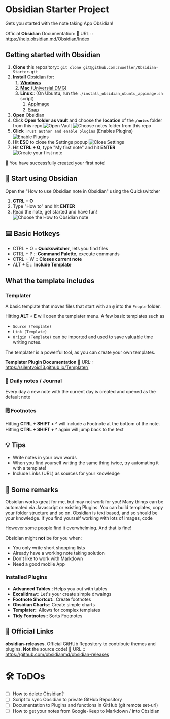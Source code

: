 # Obsidian Starter Project
Gets you started with the note taking App Obsidian!

Official **Obsidian** Documentation:
🔗 URL :: https://help.obsidian.md/Obsidian/Index




## Getting started with Obsidian
1. **Clone** this repository:: `git clone git@github.com:zwoefler/Obsidian-Starter.git`
2. **Install** [Obsidian](https://obsidian.md/download) for:
	1. [**Windows**](https://github.com/obsidianmd/obsidian-releases/releases/download/v0.15.9/Obsidian.0.15.9.exe)
	2. [**Mac** (Universial DMG)](https://github.com/obsidianmd/obsidian-releases/releases/download/v0.15.9/Obsidian-0.15.9-universal.dmg)
	3. **Linux**:: (On Ubuntu, run the `./install_obsidian_ubuntu_appimage.sh` script)
		1. [AppImage](https://github.com/obsidianmd/obsidian-releases/releases/download/v0.15.9/Obsidian-0.15.9.AppImage)
		2. [Snap](https://github.com/obsidianmd/obsidian-releases/releases/download/v0.15.9/obsidian_0.15.9_amd64.snap)
3. **Open** Obsidian
4. Click **Open folder as vault** and choose the **location** of the **`/notes`** folder from this repo
![Open Vault](assets/Obsidian_first_open_menu_red_lines.png) ![Choose notes folder from this repo](assets/Obsidian_choose_Vault_notes_folder.png)
5. **Click** `Trust author and enable plugins` (Enables Plugins) ![Enable Plugins](assets/Trust_author_and_Plugins_.png)
6. Hit **ESC** to close the Settings popup ![Close Settings](assets/Hit_Escape_to_close_Settings.png)
7. Hit **CTRL + O**, type "My first note" and hit **ENTER** ![Create your first note](assets/My_first_note.png)

🥳 You have successfully created your first note!

## 🚀 Start using Obsidian
Open the "How to use Obsidian note in Obsidian" using the Quickswitcher
1. **CTRL + O**
2. Type "How to" and hit **ENTER**
3. Read the note, get started and have fun!
![Choose the How to Obsidian note](assets/Choose_how_to.png)


## ⌨️ Basic Hotkeys
- CTRL + O :: **Quickswitcher**, lets you find files
- CTRL + P :: **Command Palette**, execute commands
- CTRL + W :: **Closes current note**
- ALT + E  :: **Include Template**



## What the template includes
### Templater
A basic template that moves files that start with an `@` into the `People` folder.

Hitting **ALT + E** will open the templater menu.
A few basic templates such as
- `Source (Template)`
- `Link (Template)`
- `Origin (Template)`
can be imported and used to save valuable time writing notes.

The templater is a powerful tool, as you can create your own templates.


**Templater Plugin Documentation**
🔗 URL:: https://silentvoid13.github.io/Templater/

### 📅 Daily notes / Journal
Every day a new note with the current day is created and opened as the default note


### 🗒️ Footnotes
Hitting **CTRL + SHIFT + ^** will include a Footnote at the bottom of the note.
Hitting **CTRL + SHIFT + ^** again will jump back to the text




## 💡 Tips
- Write notes in your own words
- When you find yourself writing the same thing twice, try automating it with a template!
- Include Links (URL) as sources for your knowledge


## 🚧 Some remarks
Obsidian works great for me, but may not work for you!
Many things can be automated via Javascript or existing Plugins.
You can build templates, copy your folder structure and so on.
Obsidian is text based, and so should be your knowledge. If you find yourself working with lots of images, code

However some people find it overwhelming. And that is fine!

Obsidian might **not** be for you when:
- You only write short shopping lists
- Already have a working note taking solution
- Don't like to work with Markdown
- Need a good mobile App

### Installed Plugins
- **Advanced Tables**:: Helps you out with tables
- **Excalidraw**:: Let's your create simple drwaings
- **Footnote Shortcut**:: Create footnotes
- **Obsidian Charts**:: Create simple charts
- **Templater**:: Allows for complex templates
- **Tidy Footnotes**:: Sorts Footnotes



## 🔗 Official Links

**obsidian-releases**. Official GitHUb Repository to contribute themes and plugins.
**Not** the source code!
🔗 URL :: https://github.com/obsidianmd/obsidian-releases




# 🛠️ ToDOs
- [ ] How to delete Obsidian?
- [ ] Script to sync Obsidian to private GitHub Repository
- [ ] Documentation to Plugins and functions in GitHub (git remote set-url)
- [ ] How to get your notes from Google-Keep to Markdown / into Obsidian
